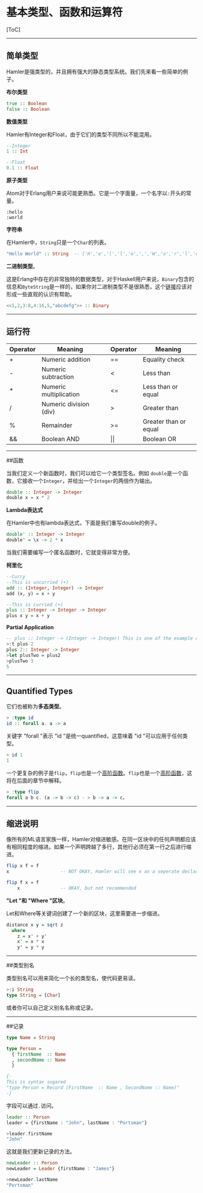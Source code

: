 


# 基本类型、函数和运算符

[ToC]

---

## 简单类型

Hamler是强类型的，并且拥有强大的静态类型系统。我们先来看一些简单的例子。

**布尔类型**

```Haskell
true :: Boolean
false :: Boolean
```

**数值类型**

Hamler有Integer和Float，由于它们的类型不同所以不能混用。

```Haskell
--Integer
1 :: Int

--Float
0.1 :: Float
```

**原子类型**

Atom对于Erlang用户来说可能更熟悉。它是一个字面量，一个名字以`:`开头的常量。

```
:hello
:world
```

**字符串**

在Hamler中，`String`只是一个`Char`的列表。

```Haskell
"Hello World" :: String  -- ['H','e','l','l','o',',','W','o','r','l','d']
```

**二进制类型**。

这是Erlang中存在的非常独特的数据类型，对于Haskell用户来说，`Binary`包含的信息和`ByteString`是一样的，如果你对二进制类型不是很熟悉，这个[链接](https://erlang.org/doc/man/binary.html)应该对形成一些直观的认识有帮助。

```haskell
<<1,2,3:8,4:16,5,"abcdefg">> :: Binary
```



---

## 运行符

| Operator | Meaning                |      | Operator | Meaning               |
| -------- | ---------------------- | ---- | -------- | --------------------- |
| +        | Numeric addition       |      | ==       | Equality check        |
| -        | Numeric subtraction    |      | <        | Less than             |
| *        | Numeric multiplication |      | <=       | Less than or equal    |
| /        | Numeric division (div) |      | >        | Greater than          |
| %        | Remainder              |      | >=       | Greater than or equal |
| &&       | Boolean AND            |      | \|\|     | Boolean OR            |




---

##函数

当我们定义一个新函数时，我们可以给它一个类型签名。例如 `double`是一个函数，它接收一个`Integer`，并给出一个`Integer`的两倍作为输出。

```haskell
double :: Integer -> Integer
double x = x * 2
```

**Lambda表达式**

在Hamler中也有lambda表达式，下面是我们重写double的例子。

```haskell
double' :: Integer -> Integer
double' = \x -> 2 * x
```

当我们需要编写一个匿名函数时，它就变得非常方便。

**柯里化**

```haskell
--Curry
--This is uncurried (+)
add :: (Integer, Integer) -> Integer
add (x, y) = x + y

--This is curried (+)
plus :: Integer -> Integer -> Integer
plus x y = x + y
```

**Partial Application**

```Haskell
-- plus :: Integer -> (Integer -> Integer) This is one of the example of higher order functions
>:t plus 2
plus 2:: Integer -> Integer
>let plusTwo = plus2
>plusTwo 3
5
```



---

## Quantified Types

它们也被称为**多态类型**。

```Haskell
> :type id
id :: forall a. a -> a
```

关键字 "forall "表示 "id "是统一quantified，这意味着 "id "可以应用于任何类型。

```Haskell
> id 1
1
```

一个更复杂的例子是`flip`，`flip`也是一个[高阶函数](05_HigherOrderFunctionsAndRecursions.md)。`flip`也是一个[高阶函数](05_HigherOrderFunctionsAndRecursions.md)，这将在后面的章节中解释。

```Haskell
> :type flip
forall a b c. (a -> b -> c) - > b -> a -> c。
```



---

## 缩进说明

像所有的ML语言家族一样，Hamler对缩进敏感。在同一区块中的任何声明都应该有相同程度的缩进。如果一个声明跨越了多行，其他行必须在第一行之后进行缩进。

```Haskell
flip x f = f
x                   -- NOT OKAY, Hamler will see x as a seperate declaration

flip f x = f
    x               -- OKAY, but not recommended
```

**"Let "和 "Where "区块**。

Let和Where等关键词创建了一个新的区块，这里需要进一步缩进。

```haskell
distance x y = sqrt z
  where
    z = x' + y'
    x' = x * x
    y' = y * y
```



---

##类型别名

类型别名可以用来简化一个长的类型名，使代码更易读。

```Haskell
>:i String
type String = [Char]
```

或者你可以自己定义别名名称或记录。



---

##记录

```Haskell
type Name = String

type Person =
  { firstName  :: Name
  , secondName :: Name
  }

{-
This is syntax sugared
"type Person = Record (FirstName  :: Name , SecondName :: Name)"
-}
```

字段可以通过`.`访问。

```haskell
leader :: Person
leader = {firstName : "John", lastName : "Portsman"}

>leader.firstName
"John"
```

这就是我们更新记录的方法。

```haskell
newLeader :: Person
newLeader = Leader {firstName : "James"}

>newLeader.lastName
"Portsman"
```